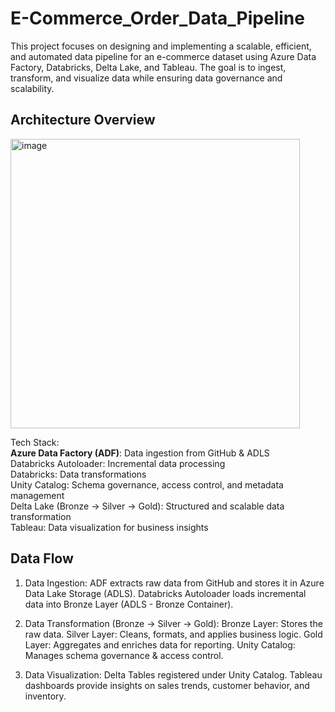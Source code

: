 # E-Commerce_Order_Data_Pipeline
This project focuses on designing and implementing a scalable, efficient, and automated data pipeline for an e-commerce dataset using Azure Data Factory, Databricks, Delta Lake, and Tableau. The goal is to ingest, transform, and visualize data while ensuring data governance and scalability.

## Architecture Overview

<img width="463" alt="image" src="https://github.com/user-attachments/assets/3768b118-c94a-4f0d-b32d-ff713c9271ae" />


Tech Stack:<br>
<b>Azure Data Factory (ADF)</b>: Data ingestion from GitHub & ADLS<br>
Databricks Autoloader: Incremental data processing<br>
Databricks: Data transformations<br>
Unity Catalog: Schema governance, access control, and metadata management<br>
Delta Lake (Bronze → Silver → Gold): Structured and scalable data transformation<br>
Tableau: Data visualization for business insights<br>

## Data Flow

1. Data Ingestion:
ADF extracts raw data from GitHub and stores it in Azure Data Lake Storage (ADLS).
Databricks Autoloader loads incremental data into Bronze Layer (ADLS - Bronze Container).

2. Data Transformation (Bronze → Silver → Gold):
Bronze Layer: Stores the raw data.
Silver Layer: Cleans, formats, and applies business logic.
Gold Layer: Aggregates and enriches data for reporting.
Unity Catalog: Manages schema governance & access control.

3. Data Visualization:
Delta Tables registered under Unity Catalog.
Tableau dashboards provide insights on sales trends, customer behavior, and inventory.
